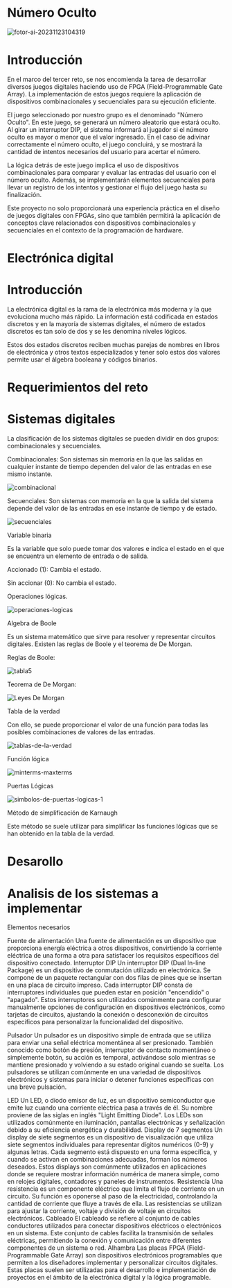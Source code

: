 # Número Oculto

![fotor-ai-20231123104319](https://github.com/IK14931/Juegos-digitales/assets/151745652/4252a1bd-308f-4d22-b59c-7db3656980ee)

# Introducción

En el marco del tercer reto, se nos encomienda la tarea de desarrollar diversos juegos digitales haciendo uso de FPGA (Field-Programmable Gate Array). La implementación de estos juegos requiere la aplicación de dispositivos combinacionales y secuenciales para su ejecución eficiente.

El juego seleccionado por nuestro grupo es el denominado "Número Oculto". En este juego, se generará un número aleatorio que estará oculto. Al girar un interruptor DIP, el sistema informará al jugador si el número oculto es mayor o menor que el valor ingresado. En el caso de adivinar correctamente el número oculto, el juego concluirá, y se mostrará la cantidad de intentos necesarios del usuario para acertar el número.

La lógica detrás de este juego implica el uso de dispositivos combinacionales para comparar y evaluar las entradas del usuario con el número oculto. Además, se implementarán elementos secuenciales para llevar un registro de los intentos y gestionar el flujo del juego hasta su finalización.

Este proyecto no solo proporcionará una experiencia práctica en el diseño de juegos digitales con FPGAs, sino que también permitirá la aplicación de conceptos clave relacionados con dispositivos combinacionales y secuenciales en el contexto de la programación de hardware.

# Electrónica digital
# Introducción
La electrónica digital es la rama de la electrónica más moderna y la que evoluciona mucho más rápido. La información está codificada en estados discretos y en la mayoría de sistemas digitales, el número de estados discretos es tan solo de dos y se les denomina niveles lógicos.

Estos dos estados discretos reciben muchas parejas de nombres en libros de electrónica y otros textos especializados y tener solo estos dos valores permite usar el álgebra booleana y códigos binarios.

# Requerimientos del reto

# Sistemas digitales
La clasificación de los sistemas digitales se pueden dividir en dos grupos: combinacionales y secuenciales.

Combinacionales: Son sistemas sin memoria en la que las salidas en cualquier instante de tiempo dependen del valor de las entradas en ese mismo instante.

![combinacional](https://github.com/IK14931/Juegos-digitales/assets/151745707/88c58741-d0b4-41a5-a2ff-3a737b63667d)

Secuenciales: Son sistemas con memoria en la que la salida del sistema depende del valor de las entradas en ese instante de tiempo y de estado.

![secuenciales](https://github.com/IK14931/Juegos-digitales/assets/151745707/36f50180-3f84-4a06-9f19-b3d9c6760800)

Variable binaria

Es la variable que solo puede tomar dos valores e indica el estado en el que se encuentra un elemento de entrada o de salida.

Accionado (1): Cambia el estado.

Sin accionar (0): No cambia el estado.

Operaciones lógicas. 

![operaciones-logicas](https://github.com/IK14931/Juegos-digitales/assets/151745652/e0969078-ab76-49ad-9121-8333007e872b)

Algebra de Boole

Es un sistema matemático que sirve para resolver y representar circuitos digitales. Existen las reglas de Boole y el teorema de De Morgan.

Reglas de Boole:

![tabla5](https://github.com/IK14931/Juegos-digitales/assets/151745652/76e1a585-136d-435c-bd16-d45f7e14f0d0)

Teorema de De Morgan:

![Leyes De Morgan](https://github.com/IK14931/Juegos-digitales/assets/151745652/5cdce8ea-0934-49a9-91c2-962441248ed6)

Tabla de la verdad

Con ello, se puede proporcionar el valor de una función para todas las posibles combinaciones de valores de las entradas.

![tablas-de-la-verdad](https://github.com/IK14931/Juegos-digitales/assets/151745652/8df75027-1436-40bd-aeaf-1d4d1da38dbb)

Función lógica

![minterms-maxterms](https://github.com/IK14931/Juegos-digitales/assets/151745652/422ac397-7401-4447-9055-fe69fb21ae1b)

Puertas Lógicas

![simbolos-de-puertas-logicas-1](https://github.com/IK14931/Juegos-digitales/assets/151745652/26f47faa-9b88-4148-b738-268f183c690f)

Método de simplificación de Karnaugh

Este método se suele utilizar para simplificar las funciones lógicas que se han obtenido en la tabla de la verdad.

# Desarollo
# Analisis de los sistemas a implementar
Elementos necesarios

Fuente de alimentación
Una fuente de alimentación es un dispositivo que proporciona energía eléctrica a otros dispositivos, convirtiendo la corriente eléctrica de una forma a otra para satisfacer los requisitos específicos del dispositivo conectado.
Interruptor DIP
Un interruptor DIP (Dual In-line Package) es un dispositivo de conmutación utilizado en electrónica. Se compone de un paquete rectangular con dos filas de pines que se insertan en una placa de circuito impreso. Cada interruptor DIP consta de interruptores individuales que pueden estar en posición "encendido" o "apagado". Estos interruptores son utilizados comúnmente para configurar manualmente opciones de configuración en dispositivos electrónicos, como tarjetas de circuitos, ajustando la conexión o desconexión de circuitos específicos para personalizar la funcionalidad del dispositivo.

Pulsador
Un pulsador es un dispositivo simple de entrada que se utiliza para enviar una señal eléctrica momentánea al ser presionado. También conocido como botón de presión, interruptor de contacto momentáneo o simplemente botón, su acción es temporal, activándose solo mientras se mantiene presionado y volviendo a su estado original cuando se suelta. Los pulsadores se utilizan comúnmente en una variedad de dispositivos electrónicos y sistemas para iniciar o detener funciones específicas con una breve pulsación.

LED
Un LED, o diodo emisor de luz, es un dispositivo semiconductor que emite luz cuando una corriente eléctrica pasa a través de él. Su nombre proviene de las siglas en inglés "Light Emitting Diode". Los LEDs son utilizados comúnmente en iluminación, pantallas electrónicas y señalización debido a su eficiencia energética y durabilidad.
Display de 7 segmentos
Un display de siete segmentos es un dispositivo de visualización que utiliza siete segmentos individuales para representar dígitos numéricos (0-9) y algunas letras. Cada segmento está dispuesto en una forma específica, y cuando se activan en combinaciones adecuadas, forman los números deseados. Estos displays son comúnmente utilizados en aplicaciones donde se requiere mostrar información numérica de manera simple, como en relojes digitales, contadores y paneles de instrumentos.
Resistencia
Una resistencia es un componente eléctrico que limita el flujo de corriente en un circuito. Su función es oponerse al paso de la electricidad, controlando la cantidad de corriente que fluye a través de ella. Las resistencias se utilizan para ajustar la corriente, voltaje y división de voltaje en circuitos electrónicos.
Cableado
El cableado se refiere al conjunto de cables conductores utilizados para conectar dispositivos eléctricos o electrónicos en un sistema. Este conjunto de cables facilita la transmisión de señales eléctricas, permitiendo la conexión y comunicación entre diferentes componentes de un sistema o red.
Alhambra
Las placas FPGA (Field-Programmable Gate Array) son dispositivos electrónicos programables que permiten a los diseñadores implementar y personalizar circuitos digitales. Estas placas suelen ser utilizadas para el desarrollo e implementación de proyectos en el ámbito de la electrónica digital y la lógica programable.





